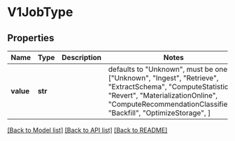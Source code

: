 # V1JobType


## Properties
Name | Type | Description | Notes
------------ | ------------- | ------------- | -------------
**value** | **str** |  | defaults to "Unknown",  must be one of ["Unknown", "Ingest", "Retrieve", "ExtractSchema", "ComputeStatistics", "Revert", "MaterializationOnline", "ComputeRecommendationClassifiers", "Backfill", "OptimizeStorage", ]

[[Back to Model list]](../README.md#documentation-for-models) [[Back to API list]](../README.md#documentation-for-api-endpoints) [[Back to README]](../README.md)


